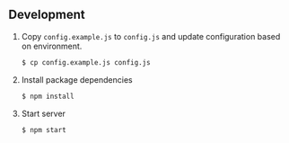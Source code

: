 ## Development

1. Copy `config.example.js` to `config.js` and update configuration based on environment.

   ```bash
   $ cp config.example.js config.js
   ```

2. Install package dependencies

   ```bash
   $ npm install
   ```

3. Start server

   ```bash
   $ npm start
   ```
